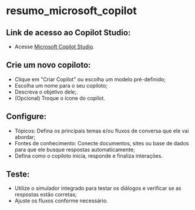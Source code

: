 # resumo_microsoft_copilot

## Link de acesso ao Copilot Studio:
  - Acesse [Microsoft Copilot Studio](https://copilotstudio.microsoft.com/).

## Crie um novo copiloto:
  - Clique em "Criar Copilot" ou escolha um modelo pré-definido;
  - Escolha um nome para o seu copiloto;
  - Descreva o objetivo dele;.
  - (Opcional) Troque o ícone do copilot.

## Configure:
  - Tópicos: Defina os principais temas e/ou fluxos de conversa que ele vai abordar;
  - Fontes de conhecimento: Conecte documentos, sites ou base de dados para que ele busque respostas automaticamente;
  - Defina como o copiloto inicia, responde e finaliza interações.

## Teste:
  - Utilize o simulador integrado para testar os diálogos e verificar se as respostas estão corretas;
  - Ajuste os fluxos conforme necessário.

